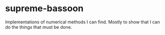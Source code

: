 # supreme-bassoon

Implementations of numerical methods I can find. Mostly to show that I can do the things that must be done.
